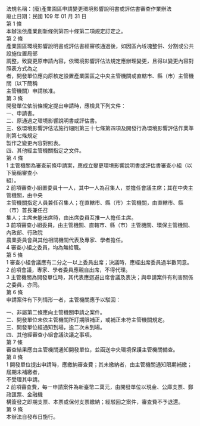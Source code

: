 法規名稱：(廢)產業園區申請變更環境影響說明書或評估書審查作業辦法  
廢止日期：民國 109 年 01 月 31 日  
第 1 條  
本辦法依產業創新條例第四十條第二項規定訂定之。  
第 2 條  
產業園區環境影響說明書或評估書經審核通過後，如因區內坵塊整併、分割或公共設施位置局部  
調整，致變更原申請內容，依環境影響評估法規定應辦理變更，且得以變更內容對照表方式為之  
者，開發單位應向原核定設置產業園區之中央主管機關或直轄市、縣（市）主管機關（以下簡稱  
主管機關）申請核准。  
第 3 條  
開發單位依前條規定提出申請時，應檢具下列文件：  
一、申請書。  
二、原通過之環境影響說明書或評估書。  
三、依環境影響評估法施行細則第三十七條第四項及開發行為環境影響評估作業準則第七條規定  
製作之變更內容對照表。  
四、其他經主管機關指定之文件。  
第 4 條  
1 主管機關為審查前條申請案，應成立變更環境影響說明書或評估書審查小組（以下簡稱審查小  
組）。  
2 前項審查小組置委員十一人，其中一人為召集人，並擔任會議主席；其在中央主管機關，由中央  
主管機關指定人員兼任召集人；在直轄市、縣（市）主管機關，由直轄市、縣（市）首長兼任召  
集人；主席未能出席時，由出席委員互推一人擔任主席。  
3 前項審查小組委員，由主管機關、直轄市、縣（市）主管機關、環保主管機關、內政部、行政院  
農業委員會與其他相關機關代表及專家、學者擔任。  
4 審查小組之委員，均為無給職。  
第 5 條  
1 審查小組會議應有二分之一以上委員出席；決議時，應經出席委員過半數同意。  
2 前項會議，專家、學者委員應親自出席，不得代理。  
3 主管機關為開發單位時，其代表應迴避出席會議及表決；與申請案件有利害關係之委員，亦同。  
第 6 條  
申請案件有下列情形一者，主管機關應予以駁回：  


一、非屬第二條應向主管機關申請之案件。  
二、開發單位未依主管機關所訂期限補正，或補正未符主管機關規定。  
三、開發單位經通知到場，逾二次未到場。  
四、其他經審查小組會議決議之事項。  
第 7 條  
審查結果應由主管機關通知開發單位，並函送中央環境保護主管機關備查。  
第 8 條  
1 開發單位提出申請時，應繳納審查費；其未繳納者，由主管機關通知限期補繳；屆期未補繳者，  
不受理其申請。  
2 前項審查費，每一申請案件為新臺幣二萬元，由開發單位以現金、公庫支票、郵政匯票、金融機  
構簽發之即期支票、本票或保付支票繳納；經駁回之案件，審查費不予退還。  
第 9 條  
本辦法自發布日施行。  


